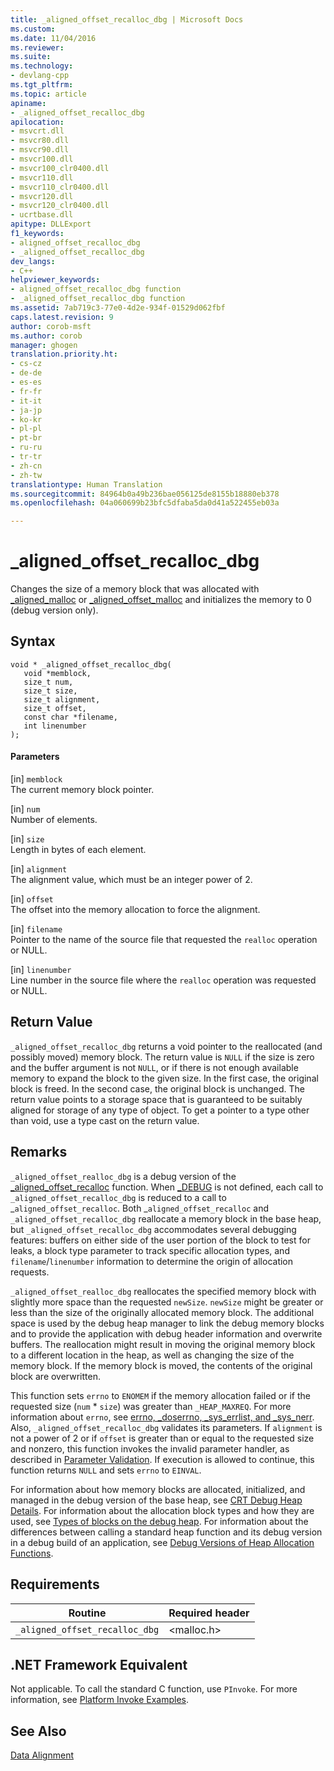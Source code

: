 ```yaml
---
title: _aligned_offset_recalloc_dbg | Microsoft Docs
ms.custom: 
ms.date: 11/04/2016
ms.reviewer: 
ms.suite: 
ms.technology:
- devlang-cpp
ms.tgt_pltfrm: 
ms.topic: article
apiname:
- _aligned_offset_recalloc_dbg
apilocation:
- msvcrt.dll
- msvcr80.dll
- msvcr90.dll
- msvcr100.dll
- msvcr100_clr0400.dll
- msvcr110.dll
- msvcr110_clr0400.dll
- msvcr120.dll
- msvcr120_clr0400.dll
- ucrtbase.dll
apitype: DLLExport
f1_keywords:
- aligned_offset_recalloc_dbg
- _aligned_offset_recalloc_dbg
dev_langs:
- C++
helpviewer_keywords:
- aligned_offset_recalloc_dbg function
- _aligned_offset_recalloc_dbg function
ms.assetid: 7ab719c3-77e0-4d2e-934f-01529d062fbf
caps.latest.revision: 9
author: corob-msft
ms.author: corob
manager: ghogen
translation.priority.ht:
- cs-cz
- de-de
- es-es
- fr-fr
- it-it
- ja-jp
- ko-kr
- pl-pl
- pt-br
- ru-ru
- tr-tr
- zh-cn
- zh-tw
translationtype: Human Translation
ms.sourcegitcommit: 84964b0a49b236bae056125de8155b18880eb378
ms.openlocfilehash: 04a060699b23bfc5dfaba5da0d41a522455eb03a

---
```

# _aligned_offset_recalloc_dbg
Changes the size of a memory block that was allocated with [_aligned_malloc](../../c-runtime-library/reference/aligned-malloc.md) or [_aligned_offset_malloc](../../c-runtime-library/reference/aligned-offset-malloc.md) and initializes the memory to 0 (debug version only).  
  
## Syntax  
  
```  
void * _aligned_offset_recalloc_dbg(  
   void *memblock,   
   size_t num,   
   size_t size,   
   size_t alignment,  
   size_t offset,  
   const char *filename,  
   int linenumber  
);  
```  
  
#### Parameters  
 [in] `memblock`  
 The current memory block pointer.  
  
 [in] `num`  
 Number of elements.  
  
 [in] `size`  
 Length in bytes of each element.  
  
 [in] `alignment`  
 The alignment value, which must be an integer power of 2.  
  
 [in] `offset`  
 The offset into the memory allocation to force the alignment.  
  
 [in] `filename`  
 Pointer to the name of the source file that requested the `realloc` operation or NULL.  
  
 [in] `linenumber`  
 Line number in the source file where the `realloc` operation was requested or NULL.  
  
## Return Value  
 `_aligned_offset_recalloc_dbg` returns a void pointer to the reallocated (and possibly moved) memory block. The return value is `NULL` if the size is zero and the buffer argument is not `NULL`, or if there is not enough available memory to expand the block to the given size. In the first case, the original block is freed. In the second case, the original block is unchanged. The return value points to a storage space that is guaranteed to be suitably aligned for storage of any type of object. To get a pointer to a type other than void, use a type cast on the return value.  
  
## Remarks  
 `_aligned_offset_realloc_dbg` is a debug version of the [_aligned_offset_recalloc](../../c-runtime-library/reference/aligned-offset-recalloc.md) function. When [_DEBUG](../../c-runtime-library/debug.md) is not defined, each call to `_aligned_offset_recalloc_dbg` is reduced to a call to _`aligned_offset_recalloc`. Both \_`aligned_offset_recalloc` and `_aligned_offset_recalloc_dbg` reallocate a memory block in the base heap, but `_aligned_offset_recalloc_dbg` accommodates several debugging features: buffers on either side of the user portion of the block to test for leaks, a block type parameter to track specific allocation types, and `filename`/`linenumber` information to determine the origin of allocation requests.  
  
 `_aligned_offset_realloc_dbg` reallocates the specified memory block with slightly more space than the requested `newSize`. `newSize` might be greater or less than the size of the originally allocated memory block. The additional space is used by the debug heap manager to link the debug memory blocks and to provide the application with debug header information and overwrite buffers. The reallocation might result in moving the original memory block to a different location in the heap, as well as changing the size of the memory block. If the memory block is moved, the contents of the original block are overwritten.  
  
 This function sets `errno` to `ENOMEM` if the memory allocation failed or if the requested size (`num` * `size`) was greater than `_HEAP_MAXREQ`. For more information about `errno`, see [errno, _doserrno, _sys_errlist, and _sys_nerr](../../c-runtime-library/errno-doserrno-sys-errlist-and-sys-nerr.md). Also, `_aligned_offset_recalloc_dbg` validates its parameters. If `alignment` is not a power of 2 or if `offset` is greater than or equal to the requested size and nonzero, this function invokes the invalid parameter handler, as described in [Parameter Validation](../../c-runtime-library/parameter-validation.md). If execution is allowed to continue, this function returns `NULL` and sets `errno` to `EINVAL`.  
  
 For information about how memory blocks are allocated, initialized, and managed in the debug version of the base heap, see [CRT Debug Heap Details](/visualstudio/debugger/crt-debug-heap-details). For information about the allocation block types and how they are used, see [Types of blocks on the debug heap](/visualstudio/debugger/crt-debug-heap-details). For information about the differences between calling a standard heap function and its debug version in a debug build of an application, see [Debug Versions of Heap Allocation Functions](/visualstudio/debugger/debug-versions-of-heap-allocation-functions).  
  
## Requirements  
  
|Routine|Required header|  
|-------------|---------------------|  
|`_aligned_offset_recalloc_dbg`|\<malloc.h>|  
  
## .NET Framework Equivalent  
 Not applicable. To call the standard C function, use `PInvoke`. For more information, see [Platform Invoke Examples](http://msdn.microsoft.com/Library/15926806-f0b7-487e-93a6-4e9367ec689f).  
  
## See Also  
 [Data Alignment](../../c-runtime-library/data-alignment.md)


<!--HONumber=Jan17_HO1-->



